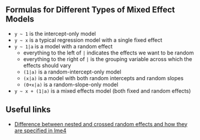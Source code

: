 ## Formulas for Different Types of Mixed Effect Models

  * `y ~ 1` is the intercept-only model
  * `y ~ x` is a typical regression model with a single fixed effect
  * `y ~ 1|a` is a model with a random effect
    + everything to the left of `|` indicates the effects we want to be random
    + everything to the right of `|` is the grouping variable across which the effects should vary
    + `(1|a)` is a random-intercept-only model
    + `(x|a)` is a model with both random intercepts and random slopes
    + `(0+x|a)` is a random-slope-only model
  * `y ~ x + (1|a)` is a mixed effects model (both fixed and random effects)
  
## Useful links

  * [Difference between nested and crossed random effects and how they are specified in lme4](https://stats.stackexchange.com/questions/228800/crossed-vs-nested-random-effects-how-do-they-differ-and-how-are-they-specified?newreg=6fcfb7321a334ac5bfa68ec236d750b5)
  